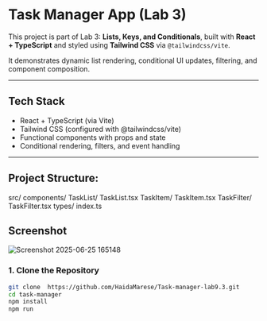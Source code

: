 # Task Manager App (Lab 3)

This project is part of Lab 3: **Lists, Keys, and Conditionals**, built with **React + TypeScript** and styled using **Tailwind CSS** via `@tailwindcss/vite`.

It demonstrates dynamic list rendering, conditional UI updates, filtering, and component composition.

---

##  Tech Stack

- React + TypeScript (via Vite)
- Tailwind CSS (configured with @tailwindcss/vite)
- Functional components with props and state
- Conditional rendering, filters, and event handling

---

## Project Structure: 

src/
  components/
    TaskList/
      TaskList.tsx
    TaskItem/
      TaskItem.tsx
    TaskFilter/
      TaskFilter.tsx
  types/
    index.ts

##  Screenshot

![Screenshot 2025-06-25 165148](https://github.com/user-attachments/assets/e6b11cac-d262-463d-a6da-32168246c978)

### 1. Clone the Repository

```bash
git clone  https://github.com/HaidaMarese/Task-manager-lab9.3.git
cd task-manager
npm install
npm run 


